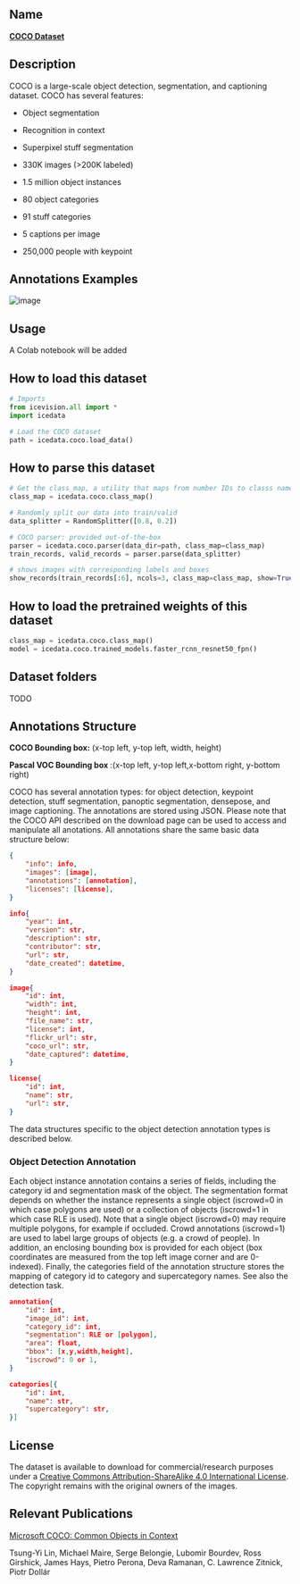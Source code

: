 ## Name
[**COCO Dataset**](https://cocodataset.org/#home)

## Description
COCO is a large-scale object detection, segmentation, and captioning dataset. COCO has several features:

- Object segmentation

- Recognition in context

- Superpixel stuff segmentation

- 330K images (>200K labeled)

- 1.5 million object instances

- 80 object categories

- 91 stuff categories

- 5 captions per image

- 250,000 people with keypoint

## Annotations Examples
![image](images/coco_annotations.jpg)


## Usage 
A Colab notebook will be added


## How to load this dataset
```python
# Imports
from icevision.all import *
import icedata

# Load the COCO dataset
path = icedata.coco.load_data()
```

## How to parse this dataset
```python
# Get the class_map, a utility that maps from number IDs to classs names
class_map = icedata.coco.class_map()

# Randomly split our data into train/valid
data_splitter = RandomSplitter([0.8, 0.2])

# COCO parser: provided out-of-the-box
parser = icedata.coco.parser(data_dir=path, class_map=class_map)
train_records, valid_records = parser.parse(data_splitter)

# shows images with corresponding labels and boxes
show_records(train_records[:6], ncols=3, class_map=class_map, show=True)
```

## How to load the pretrained weights of this dataset
```python
class_map = icedata.coco.class_map()
model = icedata.coco.trained_models.faster_rcnn_resnet50_fpn()
```

## Dataset folders
TODO

## Annotations Structure
**COCO Bounding box:** (x-top left, y-top left, width, height)

**Pascal VOC Bounding box** :(x-top left, y-top left,x-bottom right, y-bottom right)

COCO has several annotation types: for object detection, keypoint detection, stuff segmentation, panoptic segmentation, densepose, and image captioning. The annotations are stored using JSON. Please note that the COCO API described on the download page can be used to access and manipulate all anotations. All annotations share the same basic data structure below:
```json
{
    "info": info, 
    "images": [image], 
    "annotations": [annotation], 
    "licenses": [license],
}

info{
    "year": int, 
    "version": str, 
    "description": str, 
    "contributor": str, 
    "url": str, 
    "date_created": datetime,
}

image{
    "id": int, 
    "width": int, 
    "height": int, 
    "file_name": str, 
    "license": int, 
    "flickr_url": str, 
    "coco_url": str, 
    "date_captured": datetime,
}

license{
    "id": int, 
    "name": str, 
    "url": str,
}
```

The data structures specific to the object detection annotation types is described below.
### Object Detection Annotation
Each object instance annotation contains a series of fields, including the category id and segmentation mask of the object. The segmentation format depends on whether the instance represents a single object (iscrowd=0 in which case polygons are used) or a collection of objects (iscrowd=1 in which case RLE is used). Note that a single object (iscrowd=0) may require multiple polygons, for example if occluded. Crowd annotations (iscrowd=1) are used to label large groups of objects (e.g. a crowd of people). In addition, an enclosing bounding box is provided for each object (box coordinates are measured from the top left image corner and are 0-indexed). Finally, the categories field of the annotation structure stores the mapping of category id to category and supercategory names. See also the detection task.

```json
annotation{
    "id": int, 
    "image_id": int, 
    "category_id": int, 
    "segmentation": RLE or [polygon], 
    "area": float, 
    "bbox": [x,y,width,height], 
    "iscrowd": 0 or 1,
}

categories[{
    "id": int, 
    "name": str, 
    "supercategory": str,
}]
```

## License
The dataset is available to download for commercial/research purposes under a [Creative Commons Attribution-ShareAlike 4.0 International License](https://creativecommons.org/licenses/by-sa/4.0/). The copyright remains with the original owners of the images.

## Relevant Publications
[Microsoft COCO: Common Objects in Context](https://arxiv.org/abs/1405.0312v3)

Tsung-Yi Lin, Michael Maire, Serge Belongie, Lubomir Bourdev, Ross Girshick, James Hays, Pietro Perona, Deva Ramanan, C. Lawrence Zitnick, Piotr Dollár

